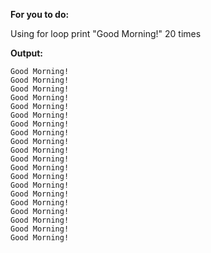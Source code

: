 **For you to do:**

Using for loop print "Good Morning!" 20 times

**Output:**

```
Good Morning!
Good Morning!
Good Morning!
Good Morning!
Good Morning!
Good Morning!
Good Morning!
Good Morning!
Good Morning!
Good Morning!
Good Morning!
Good Morning!
Good Morning!
Good Morning!
Good Morning!
Good Morning!
Good Morning!
Good Morning!
Good Morning!
Good Morning!
```
